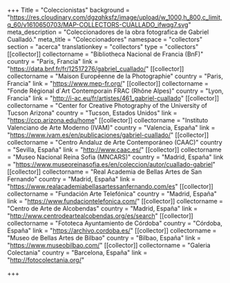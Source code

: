 +++
Title = "Coleccionistas"
background = "https://res.cloudinary.com/dgzqhksfz/image/upload/w_1000,h_800,c_limit,q_60/v1610650703/MAP-COLLECTORS-CUALLADO_ifwqg7.svg"
meta_description = "Coleccionadores de la obra fotografica de Gabriel Cualladó."
meta_title = "Coleccionadores"
namespace = "collectors"
section = "acerca"
translationkey = "collectors"
type = "collectors"
[[collector]]
collectorname = "Bibliotheca Nacional de Francia (BnF)"
country = "Paris, Francia"
link = "https://data.bnf.fr/fr/12517276/gabriel_cuallado/"
[[collector]]
collectorname = "Maison Européenne de la Photographie"
country = "Paris, Francia"
link = "https://www.mep-fr.org/"
[[collector]]
collectorname = "Fonde Régional d`Art Contemporain FRAC (Rhône Alpes)"
country = "Lyon, Francia"
link = "http://i-ac.eu/fr/artistes/461_gabriel-cuallado"
[[collector]]
collectorname = "Center for Creative Photography of the University of Tucson Arizona"
country = "Tucson, Estados Unidos"
link = "https://ccp.arizona.edu/home"
[[collector]]
collectorname = "Instituto Valenciano de Arte Moderno (IVAM)"
country = "Valencia, España"
link = "https://www.ivam.es/en/publicaciones/gabriel-cuallado/"
[[collector]]
collectorname = "Centro Andaluz de Arte Contemporáneo (CAAC)"
country = "Sevilla, España"
link = "http://www.caac.es/"
[[collector]]
collectorname = "Museo Nacional Reina Sofia (MNCARS)"
country = "Madrid, España"
link = "https://www.museoreinasofia.es/en/coleccion/autor/cuallado-gabriel"
[[collector]]
collectorname = "Real Academia de Bellas Artes de San Fernando"
country = "Madrid, España"
link = "https://www.realacademiabellasartessanfernando.com/es"
[[collector]]
collectorname = "Fundación Arte Telefónica"
country = "Madrid, España"
link = "https://www.fundaciontelefonica.com/"
[[collector]]
collectorname = "Centro de Arte de Alcobendas"
country = "Madrid, España"
link = "http://www.centrodeartealcobendas.org/es/search"
[[collector]]
collectorname = "Fototeca Ayuntamiento de Córdoba"
country = "Córdoba, España"
link = "https://archivo.cordoba.es/"
[[collector]]
collectorname = "Museo de Bellas Artes de Bilbao"
country = "Bilbao, España"
link = "https://www.museobilbao.com/"
[[collector]]
collectorname = "Galeria Colectania"
country = "Barcelona, España"
link = "http://fotocolectania.org/"

+++
